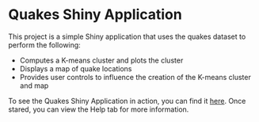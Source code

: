 # Quakes Shiny Application
This project is a simple Shiny application that uses the quakes dataset to perform the following:
- Computes a K-means cluster and plots the cluster
- Displays a map of quake locations
- Provides user controls to influence the creation of the K-means cluster and map

To see the Quakes Shiny Application in action, you can find it [here](http://geraldmcantor.shinyapps.io/shinyquakeapp/).
Once stared, you can view the Help tab for more information. 
